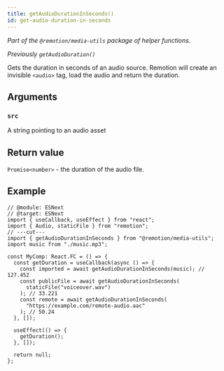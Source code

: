 ```yaml
---
title: getAudioDurationInSeconds()
id: get-audio-duration-in-seconds
---
```


_Part of the `@remotion/media-utils` package of helper functions._

_Previously `getAudioDuration()`_

Gets the duration in seconds of an audio source. Remotion will create an invisible `<audio>` tag, load the audio and return the duration.

## Arguments

### `src`

A string pointing to an audio asset

## Return value

`Promise<number>` - the duration of the audio file.

## Example

```tsx twoslash
// @module: ESNext
// @target: ESNext
import { useCallback, useEffect } from "react";
import { Audio, staticFile } from "remotion";
// ---cut---
import { getAudioDurationInSeconds } from "@remotion/media-utils";
import music from "./music.mp3";

const MyComp: React.FC = () => {
  const getDuration = useCallback(async () => {
    const imported = await getAudioDurationInSeconds(music); // 127.452
    const publicFile = await getAudioDurationInSeconds(
      staticFile("voiceover.wav")
    ); // 33.221
    const remote = await getAudioDurationInSeconds(
      "https://example.com/remote-audio.aac"
    ); // 50.24
  }, []);

  useEffect(() => {
    getDuration();
  }, []);

  return null;
};
```
